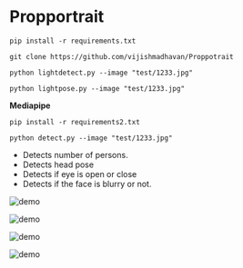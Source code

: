 # Propportrait

```shell
pip install -r requirements.txt
```

```shell
git clone https://github.com/vijishmadhavan/Proppotrait
```

```shell
python lightdetect.py --image "test/1233.jpg"
```

```shell
python lightpose.py --image "test/1233.jpg"
```

**Mediapipe**


```shell
pip install -r requirements2.txt
```

```shell
python detect.py --image "test/1233.jpg"
```
- Detects number of persons.
- Detects head pose
- Detects if eye is open or close
- Detects if the face is blurry or not.



![demo](https://github.com/vijishmadhavan/Proppotrait/blob/master/images/Screenshot%202022-09-05%20190820.jpg)

![demo](https://github.com/vijishmadhavan/Proppotrait/blob/master/images/Screenshot%202022-09-05%20191553.jpg)

![demo](https://github.com/vijishmadhavan/Proppotrait/blob/master/images/Screenshot%202022-09-05%20191619.jpg)

![demo](https://github.com/vijishmadhavan/Proppotrait/blob/master/images/4.jpg)

